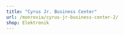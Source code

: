 ```yaml
---
title: "Cyrus Jr. Business Center"
url: /monrovia/cyrus-jr-business-center-2/
shop: Elektronik
---
```


